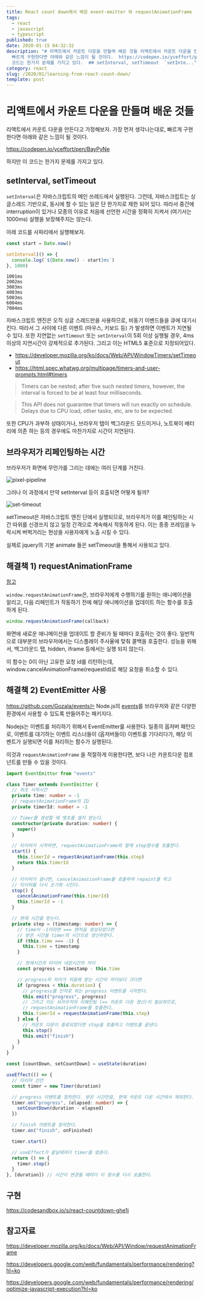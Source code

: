 ```yaml
---
title: React count down에서 배운 event-emitter 와 requestAnimationFrame
tags:
  - react
  - javascript
  - typescript
published: true
date: 2020-01-15 04:32:32
description: "# 리액트에서 카운트 다운을 만들며 배운 것들 리액트에서 카운트 다운을 만든다고 가정해보자. 가장 먼저 생각나는대로,
  빠르게 구현한다면 아래와 같은 느낌이 될 것이다.  https://codepen.io/yceffort/pen/BayPyNe  하지만 이
  코드는 한가지 문제를 가지고 있다.  ## setInterval, setTimeout  `setInte..."
category: react
slug: /2020/01/learning-from-react-count-down/
template: post
---
```

# 리액트에서 카운트 다운을 만들며 배운 것들

리액트에서 카운트 다운을 만든다고 가정해보자. 가장 먼저 생각나는대로, 빠르게 구현한다면 아래와 같은 느낌이 될 것이다.

https://codepen.io/yceffort/pen/BayPyNe

하지만 이 코드는 한가지 문제를 가지고 있다.

## setInterval, setTimeout

`setInterval`은 자바스크립트의 메인 쓰레드에서 실행된다. 그런데, 자바스크립트는 싱글스레드 기반으로, 동시에 할 수 있는 일은 단 한가지로 제한 되어 있다. 따라서 중간에 interruption이 있거나 모종의 이유로 처음에 선언한 시간을 정확히 지켜서 (여기서는 1000ms) 실행을 보장해주지는 않는다.

아래 코드를 사파리에서 실행해보자.

```javascript
const start = Date.now()

setInterval(() => {
  console.log(`${Date.now() - start}ms`)
}, 1000)
```

```
1001ms
2002ms
3003ms
4003ms
5003ms
6004ms
7004ms
```

자바스크립트 엔진은 오직 싱글 스레드만을 사용하므로, 비동기 이벤드들을 큐에 대기시킨다. 따라서 그 사이에 다른 이벤트 (마우스, 키보드 등) 가 발생하면 이벤트가 지연될 수 있다. 또한 지연없는 `setTimeout` 또는 `setInterval`이 5회 이상 실행될 경우, 4ms 이상의 지연시간이 강제적으로 추가된다. 그리고 이는 HTML5 표준으로 지정되어있다.

- https://developer.mozilla.org/ko/docs/Web/API/WindowTimers/setTimeout
- https://html.spec.whatwg.org/multipage/timers-and-user-prompts.html#timers

> Timers can be nested; after five such nested timers, however, the interval is forced to be at least four milliseconds.

> This API does not guarantee that timers will run exactly on schedule. Delays due to CPU load, other tasks, etc, are to be expected.

또한 CPU가 과부하 상태이거나, 브라우저 탭이 백그라운드 모드이거나, 노트북이 배터리에 의존 하는 등의 경우에도 마찬가지로 시간이 지연된다.

## 브라우저가 리페인팅하는 시간

브라우저가 화면에 무언가를 그리는 데에는 여러 단계를 거친다.

![pixel-pipeline](https://developers.google.com/web/fundamentals/performance/rendering/images/intro/frame-full.jpg?hl=ko)

그러나 이 과정에서 만약 setInterval 등이 호출되면 어떻게 될까?

![set-timeout](https://developers.google.com/web/fundamentals/performance/rendering/images/optimize-javascript-execution/settimeout.jpg?hl=ko)

setTimeout은 자바스크립트 엔진 단에서 실행되므로, 브라우저가 이를 페인팅하는 시간 따위를 신경쓰지 않고 일정 간격으로 계속해서 작동하게 된다. 이는 종종 프레임을 누락시켜 버벅거리는 현상을 사용자에게 노출 시킬 수 있다.

실제로 jquery의 기본 animate 들은 setTimeout을 통해서 사용되고 있다.

## 해결책 1) requestAnimationFrame

[참고](https://developer.mozilla.org/ko/docs/Web/API/Window/requestAnimationFrame)

`window.requestAnimationFrame`은, 브라우저에게 수행하기를 원하는 애니메이션을 알리고, 다음 리페인트가 작동하기 전에 해당 애니메이션을 업데이트 하는 함수를 호출하게 된다.

```javascript
window.requestAnimationFrame(callback)
```

화면에 새로운 애니메이션을 업데이트 할 준비가 될 때마다 호출하는 것이 좋다. 일반적으로 대부분의 브라우저에서는 디스플레이 주사율에 맞춰 콜백을 호출한다. 성능을 위해서, 백그라운드 탭, hidden, iframe 등에서는 실행 되지 않는다.

이 함수는 0이 아닌 고유한 요청 id를 리턴하는데, window.cancelAnimationFrame(requestId)로 해당 요청을 취소할 수 있다.

## 해결책 2) EventEmitter 사용

https://github.com/Gozala/events는 Node.js의 [events](https://nodejs.org/api/events.html)를 브라우저와 같은 다양한 환경에서 사용할 수 있도록 만들어주는 패키지다.

Nodejs는 이벤트를 처리하기 위해서 EventEmitter를 사용한다. 일종의 옵저버 패턴으로, 이벤트를 대기하는 이벤트 리스너들이 (옵저버들이) 이벤트를 기다리다가, 해당 이벤트가 실행되면 이를 처리하는 함수가 실행된다.

이것과 `requestAnimationFrame` 을 적절하게 이용한다면, 보다 나은 카운트다운 컴포넌트를 만들 수 있을 것이다.

```typescript
import EventEmitter from "events"

class Timer extends EventEmitter {
  // 최초 시작시간
  private time: number = -1
  // requestAnimationFrame의 ID
  private timerId: number = -1

  // Timer를 생성할 때 몇초를 셀지 받는다.
  constructor(private duration: number) {
    super()
  }

  // 타이머가 시작하면, requestAnimationFrame와 함께 step함수를 호출한다.
  start() {
    this.timerId = requestAnimationFrame(this.step)
    return this.timerId
  }

  // 타이머가 끝나면, cancelAnimationFrame를 호출하여 repaint를 막고
  // 타이머를 다시 초기화 시킨다.
  stop() {
    cancelAnimationFrame(this.timerId)
    this.timerId = -1
  }

  // 현재 시간을 받는다.
  private step = (timestamp: number) => {
    // time이 -1이라면 === 맨처음 생성되었다면
    // 받은 시간을 timer의 시간으로 갱신하한다.
    if (this.time === -1) {
      this.time = timestamp
    }

    // 현재시간과 타이머 내장시간의 차이
    const progress = timestamp - this.time

    // progress의 차이가 처음에 받는 시간의 차이보다 크다면
    if (progress < this.duration) {
      // progress를 인자로 하는 progress 이벤트를 시작한다.
      this.emit("progress", progress)
      // 그리고 이는 브라우저의 리페인팅 (== 카운트 다운 갱신)이 필요하므로,
      // requestAnimationFrame를 호출한다.
      this.timerId = requestAnimationFrame(this.step)
    } else {
      // 카운트 다운이 종료되었다면 stop을 호출하고 이벤트를 끝낸다.
      this.stop()
      this.emit("finish")
    }
  }
}
```

```typescript
const [countDown, setCountDown] = useState(duration)

useEffect(() => {
  // 타이머 선언
  const timer = new Timer(duration)

  // progress 이벤트를 정의한다. 받은 시간만큼, 현재 카운트 다운 시간에서 제외한다.
  timer.on("progress", (elapsed: number) => {
    setCountDown(duration - elapsed)
  })

  // finish 이벤트를 정의한다.
  timer.on("finish", onFinished)

  timer.start()

  // useEffect가 끝날때마다 timer를 멈춘다.
  return () => {
    timer.stop()
  }
}, [duration]) // 시간이 변경될 때마다 이 함수를 다시 호출한다.
```

## 구현

https://codesandbox.io/s/react-countdown-ghe1j

## 참고자료

https://developer.mozilla.org/ko/docs/Web/API/Window/requestAnimationFrame

https://developers.google.com/web/fundamentals/performance/rendering?hl=ko

https://developers.google.com/web/fundamentals/performance/rendering/optimize-javascript-execution?hl=ko
